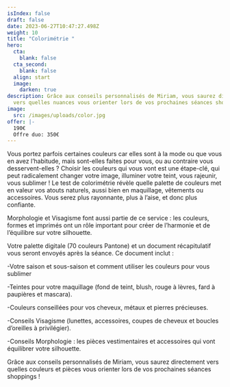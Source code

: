 ```yaml
---
isIndex: false
draft: false
date: 2023-06-27T10:47:27.498Z
weight: 10
title: "Colorimétrie "
hero:
  cta:
    blank: false
  cta_second:
    blank: false
  align: start
  image:
    darken: true
description: Grâce aux conseils personnalisés de Miriam, vous saurez directement
  vers quelles nuances vous orienter lors de vos prochaines séances shoppings !
image:
  src: /images/uploads/color.jpg
offer: |-
  190€
  Offre duo: 350€
---
```

Vous portez parfois certaines couleurs car elles sont à la mode ou que vous en avez l’habitude, mais sont-elles faites pour vous, ou au contraire vous desservent-elles ? Choisir les couleurs qui vous vont est une étape-clé, qui peut radicalement changer votre image, illuminer votre teint, vous rajeunir, vous sublimer ! Le test de colorimétrie révèle quelle palette de couleurs met en valeur vos atouts naturels, aussi bien en maquillage, vêtements ou accessoires. Vous serez plus rayonnante, plus à l’aise, et donc plus confiante.

Morphologie et Visagisme font aussi partie de ce service : les couleurs, formes et imprimés ont un rôle important pour créer de l’harmonie et de l’équilibre sur votre silhouette.

Votre palette digitale (70 couleurs Pantone) et un document récapitulatif vous seront envoyés après la séance. Ce document inclut :

\-Votre saison et sous-saison et comment utiliser les couleurs pour vous sublimer

\-Teintes pour votre maquillage (fond de teint, blush, rouge à lèvres, fard à paupières et mascara).

\-Couleurs conseillées pour vos cheveux, métaux et pierres précieuses.

\-Conseils Visagisme (lunettes, accessoires, coupes de cheveux et boucles d’oreilles à privilégier).

\-Conseils Morphologie : les pièces vestimentaires et accessoires qui vont équilibrer votre silhouette.

Grâce aux conseils personnalisés de Miriam, vous saurez directement vers quelles couleurs et pièces vous orienter lors de vos prochaines séances shoppings !
